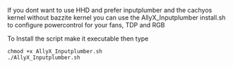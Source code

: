 If you dont want to use HHD and prefer inputplumber and the cachyos kernel without bazzite kernel you can use the AllyX_Inputplumber install.sh to configure powercontrol for your fans, TDP and RGB 

To Install the script make it executable then type 
```
chmod +x AllyX_Inputplumber.sh
./AllyX_Inputplumber.sh
```

